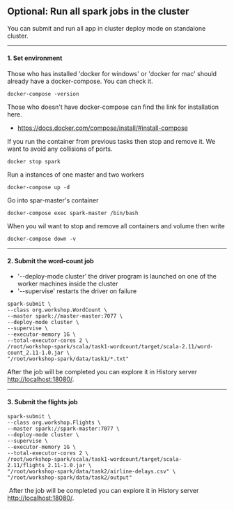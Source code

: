 ## Optional: Run all spark jobs in the cluster
  You can submit and run all app in cluster deploy mode on standalone cluster.
___

#### 1. Set environment  
  Those who has installed 'docker for windows' or 'docker for mac' should already have a docker-compose. You can check it.
  ```
  docker-compose -version
  ```
  Those who doesn't have docker-compose can find the link for installation here.
  * https://docs.docker.com/compose/install/#install-compose
  
  If you run the container from previous tasks then stop and remove it. We want to avoid any collisions of ports.
  ```
  docker stop spark
  ```
  
  Run a instances of one master and two workers
  ```
  docker-compose up -d
  ```
  Go into spar-master's container
  ```
  docker-compose exec spark-master /bin/bash
  ```
  When you wil want to stop and remove all containers and volume then write
  ```
  docker-compose down -v
  ```
___

#### 2. Submit the word-count job
  * '--deploy-mode cluster' the driver program is launched on one of the worker machines inside the cluster
  * '--supervise' restarts the driver on failure
  ```
  spark-submit \
  --class org.workshop.WordCount \
  --master spark://master-master:7077 \
  --deploy-mode cluster \
  --supervise \
  --executor-memory 1G \
  --total-executor-cores 2 \
  /root/workshop-spark/scala/task1-wordcount/target/scala-2.11/word-count_2.11-1.0.jar \
  "/root/workshop-spark/data/task1/*.txt"
  ```
  After the job will be completed you can explore it in History server [http://localhost:18080/](http://localhost:18080/).
___

#### 3. Submit the flights job
  ```
  spark-submit \
  --class org.workshop.Flights \
  --master spark://spark-master:7077 \
  --deploy-mode cluster \
  --supervise \
  --executor-memory 1G \
  --total-executor-cores 2 \
  /root/workshop-spark/scala/task1-wordcount/target/scala-2.11/flights_2.11-1.0.jar \
  "/root/workshop-spark/data/task2/airline-delays.csv" \
  "/root/workshop-spark/data/task2/output"
  ```
  After the job will be completed you can explore it in History server [http://localhost:18080/](http://localhost:18080/).
